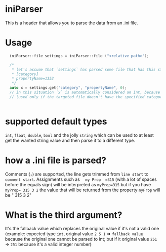 # iniParser

This is a header that allows you to parse the data from an .ini file.

# Usage

```cpp
  iniParser::file settings = iniParser::file ("<relative path>");

  /*
   * let's assume that `settings` has parsed some file that has this structure
   * [category]
   * propertyName=1352
   */
  auto x = settings.get("category", "propertyName", 0);
  // in this situation `x` is automatically considered an int, because the third argument is the fallback value
  // (used only if the targeted file doesn't have the specified category/category property)
   
```

# supported default types

```int```, ```float```, ```double```, ```bool``` and the jolly ```string``` which can be used to at least get the wanted string value
and then parse it to a different type.

# how a .ini file is parsed?

Comments (```;```) are supported, the line gets trimmed from ```line start``` to ```comment start```.
Assignments such as ```  my Prop  =315``` (with a lot of spaces before the equals sign) will be interpreted as ```myProp=315``` but if you have ```myProp= 315 3 2```
the value that will be returned from the property ```myProp``` will be " 315 3 2"

# What is the third argument?

It's the fallback value which replaces the original value if it's not a valid one (example: expected type ```int```, original value ```2 5 1``` => ```fallback value``` because the original one cannot be parsed to int; but if it original value ```251``` => ```251``` because it's a valid integer number) 
